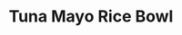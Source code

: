---
layout: recipe
title: Tuna Mayo Rice Bowl
description: A classic of home cooking in South Korea (where it is sometimes called deopbap), this simple meal features pantry staples and is quick to throw together.
prep_time: 5 minutes
cook_time: 0 minutes
servings: 1
category: Lunch
protein: tuna
source: Eric Kim

ingredients: |
  - 1 (5-ounce) can tuna (preferably any variety stored in oil), well drained
  - 2 tablespoons mayonnaise
  - 1 teaspoon toasted sesame oil
  - ½ teaspoon soy sauce
  - 1 cup cooked white rice (preferably short- or medium-grain)
  - Toasted white or black sesame seeds, furikake or chopped scallions, for topping (optional)

instructions: |
  1. In a small bowl, stir the tuna, mayonnaise, sesame oil and soy sauce to combine.
  2. Add the white rice to a bowl and spoon the tuna mixture on top.
  3. Sprinkle with the sesame seeds, furikake or scallions, if using.

notes: |
  - You can adjust the seasonings to your taste: Use as much or as little soy sauce as you'd like for a savory accent.
  - You can lean into the nuttiness of this rice bowl by sowing the top with toasted sesame seeds, or amp up the savoriness with furikake or scallions.
---